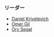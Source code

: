 ### リーダー
* [Daniel Krivelevich](mailto:daniel@cidersecurity.io)
* [Omer Gil](mailto:omer@cidersecurity.io)
* [Ory Segal](mailto:orysegal@gmail.com)

